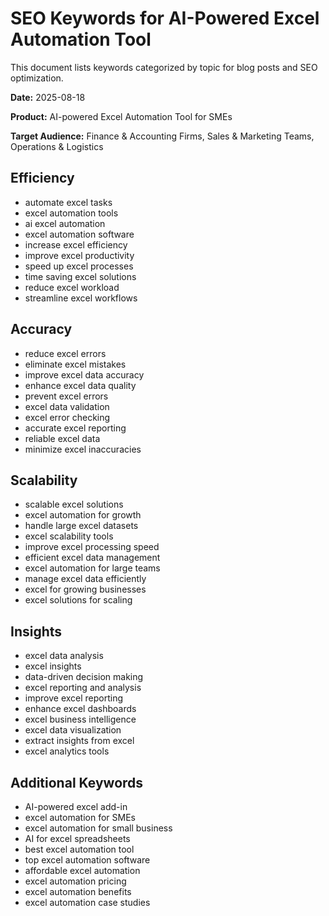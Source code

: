 # SEO Keywords for AI-Powered Excel Automation Tool

This document lists keywords categorized by topic for blog posts and SEO optimization.

**Date:** 2025-08-18

**Product:** AI-powered Excel Automation Tool for SMEs

**Target Audience:** Finance & Accounting Firms, Sales & Marketing Teams, Operations & Logistics

## Efficiency
* automate excel tasks
* excel automation tools
* ai excel automation
* excel automation software
* increase excel efficiency
* improve excel productivity
* speed up excel processes
* time saving excel solutions
* reduce excel workload
* streamline excel workflows

## Accuracy
* reduce excel errors
* eliminate excel mistakes
* improve excel data accuracy
* enhance excel data quality
* prevent excel errors
* excel data validation
* excel error checking
* accurate excel reporting
* reliable excel data
* minimize excel inaccuracies

## Scalability
* scalable excel solutions
* excel automation for growth
* handle large excel datasets
* excel scalability tools
* improve excel processing speed
* efficient excel data management
* excel automation for large teams
* manage excel data efficiently
* excel for growing businesses
* excel solutions for scaling

## Insights
* excel data analysis
* excel insights
* data-driven decision making
* excel reporting and analysis
* improve excel reporting
* enhance excel dashboards
* excel business intelligence
* excel data visualization
* extract insights from excel
* excel analytics tools

## Additional Keywords
* AI-powered excel add-in
* excel automation for SMEs
* excel automation for small business
* AI for excel spreadsheets
* best excel automation tool
* top excel automation software
* affordable excel automation
* excel automation pricing
* excel automation benefits
* excel automation case studies